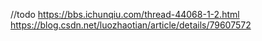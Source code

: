 //todo
https://bbs.ichunqiu.com/thread-44068-1-2.html
https://blog.csdn.net/luozhaotian/article/details/79607572
